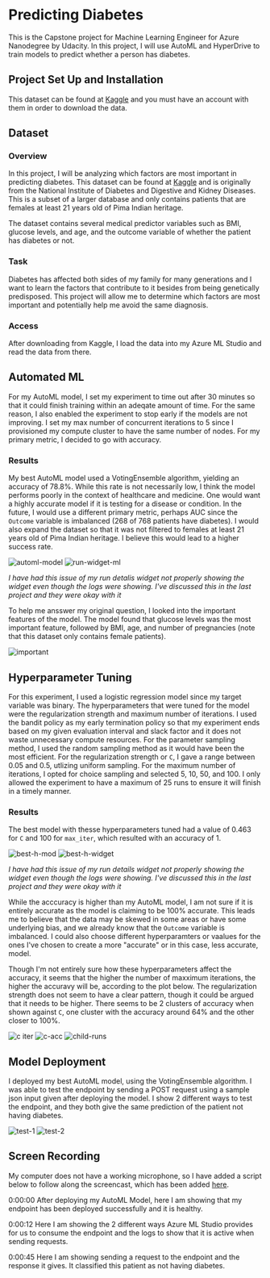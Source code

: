 # Predicting Diabetes

This is the Capstone project for Machine Learning Engineer for Azure Nanodegree by Udacity. In this project, I will use AutoML and HyperDrive to train models to predict whether a person has diabetes.



## Project Set Up and Installation
This dataset can be found at [Kaggle](https://www.kaggle.com/datasets/uciml/pima-indians-diabetes-database) and you must have an account with them in order to download the data.



## Dataset

### Overview
In this project, I will be analyzing which factors are most important in predicting diabetes. This dataset can be found at [Kaggle](https://www.kaggle.com/datasets/uciml/pima-indians-diabetes-database) and is originally from the National Institute of Diabetes and Digestive and Kidney Diseases. This is a subset of a larger database and only contains patients that are females at least 21 years old of Pima Indian heritage.

The dataset contains several medical predictor variables such as BMI, glucose levels, and age, and the outcome variable of whether the patient has diabetes or not.

### Task
Diabetes has affected both sides of my family for many generations and I want to learn the factors that contribute to it besides from being genetically predisposed. This project will allow me to determine which factors are most important and potentially help me avoid the same diagnosis.

### Access
After downloading from Kaggle, I load the data into my Azure ML Studio and read the data from there.



## Automated ML

For my AutoML model, I set my experiment to time out after 30 minutes so that it could finish training within an adeqate amount of time. For the same reason, I also enabled the experiment to stop early if the models are not improving. I set my max number of concurrent iterations to 5 since I provisioned my compute cluster to have the same number of nodes. For my primary metric, I decided to go with accuracy. 

### Results

My best AutoML model used a VotingEnsemble algorithm, yielding an accuracy of 78.8%. While this rate is not necessarily low, I think the model performs poorly in the context of healthcare and medicine. One would want a highly accurate model if it is testing for a disease or condition. In the future, I would use a different primary metric, perhaps AUC since the `Outcome` variable is imbalanced (268 of 768 patients have diabetes). I would also expand the dataset so that it was not filtered to females at least 21 years old of Pima Indian heritage. I believe this would lead to a higher success rate.

![automl-model](best-automl-model.PNG)
![run-widget-ml](auto-widget.PNG)

*I have had this issue of my run detalis widget not properly showing the widget even though the logs were showing. I've discussed this in the last project and they were okay with it*

To help me ansswer my original question, I looked into the important features of the model. The model found that glucose levels was the most important feature, followed by BMI, age, and number of pregnancies (note that this dataset only contains female patients).

![important](important-features.PNG)



## Hyperparameter Tuning

For this experiment, I used a logistic regression model since my target variable was binary. The hyperparameters that were tuned for the model were the regularization strength and maximum number of iterations. I used the bandit policy as my early termination policy so that my experiment ends based on my given evaluation interval and slack factor and it does not waste unnecessary compute resources. For the parameter sampling method, I used the random sampling method as it would have been the most efficient. For the regularization strength or `C`, I gave a range between 0.05 and 0.5, utlizing uniform sampling. For the maximum number of iterations, I opted for choice sampling and selected 5, 10, 50, and 100. I only allowed the experiment to have a maximum of 25 runs to ensure it will finish in a timely manner.

### Results

The best model with thesse hyperparameters tuned had a value of 0.463 for `C` and 100 for `max_iter`, which resulted with an accuracy of 1. 

![best-h-mod](best_model.PNG)
![best-h-widget](hyper-widget.PNG)

*I have had this issue of my run details widget not properly showing the widget even though the logs were showing. I've discussed this in the last project and they were okay with it*

While the acccuracy is higher than my AutoML model, I am not sure if it is entirely accurate as the model is claiming to be 100% accurate. This leads me to believe that the data may be skewed in some areas or have some underlying bias, and we already know that the `Outcome` variable is imbalanced. I could also choose different hyperparamters or vaalues for the ones I've chosen to create a more "accurate" or in this case, less accurate, model. 

Though I'm not entirely sure how these hyperparameters affect the accuracy, it seems that the higher the number of maxximum iterations, the higher the accuravy will be, according to the plot below. The regularization strength does not seem to have a clear pattern, though it could be argued that it needs to be higher. There seems to be 2 clusters of accuracy when shown against `C`, one cluster with the accuracy around 64% and the other closer to 100%. 

![c iter](c_iter.PNG)
![c-acc](c_accuracy.PNG)
![child-runs](child_runs.PNG)



## Model Deployment

I deployed my best AutoML model, using the VotingEnsemble algorithm. I was able to test the endpoint by sending a POST request using a sample json input given after deploying the model. I show 2 different ways to test the endpoint, and they both give the same prediction of the patient not having diabetes.

![test-1](active-endpoint-1.PNG)
![test-2](active-endpoint-2.PNG)


## Screen Recording
My computer does not have a working microphone, so I have added a script below to follow along the screencast, which has been added [here](final-project.mp4). 

0:00:00
After deploying my AutoML Model, here I am showing that my endpoint has been deployed successfully and it is healthy.

0:00:12
Here I am showing the 2 different ways Azure ML Studio provides for us to consume the endpoint and the logs to show that it is active when sending requests.

0:00:45
Here I am showing sending a request to the endpoint and the response it gives. It classified this patient as not having diabetes.
